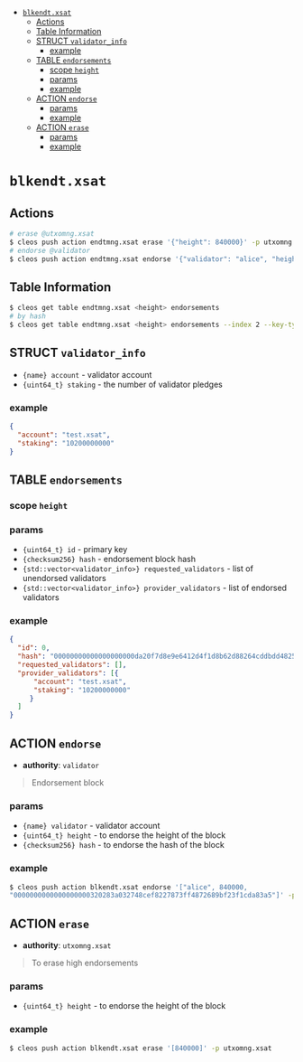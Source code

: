 - [`blkendt.xsat`](#blkendtxsat)
  - [Actions](#actions)
  - [Table Information](#table-information)
  - [STRUCT `validator_info`](#struct-validator_info)
    - [example](#example)
  - [TABLE `endorsements`](#table-endorsements)
    - [scope `height`](#scope-height)
    - [params](#params)
    - [example](#example-1)
  - [ACTION `endorse`](#action-endorse)
    - [params](#params-1)
    - [example](#example-2)
  - [ACTION `erase`](#action-erase)
    - [params](#params-2)
    - [example](#example-3)

# `blkendt.xsat`

## Actions

```bash
# erase @utxomng.xsat
$ cleos push action endtmng.xsat erase '{"height": 840000}' -p utxomng.xsat
# endorse @validator
$ cleos push action endtmng.xsat endorse '{"validator": "alice", "height": 840000, "hash": "0000000000000000000320283a032748cef8227873ff4872689bf23f1cda83a5"}' -p alice
```

## Table Information

```bash
$ cleos get table endtmng.xsat <height> endorsements
# by hash
$ cleos get table endtmng.xsat <height> endorsements --index 2 --key-type sha256 -L <hash> -U <hash>
```

## STRUCT `validator_info`

- `{name} account` - validator account
- `{uint64_t} staking` - the number of validator pledges

### example

```json
{
  "account": "test.xsat",
  "staking": "10200000000"
}
```

## TABLE `endorsements`

### scope `height`
### params

- `{uint64_t} id` - primary key
- `{checksum256} hash` - endorsement block hash
- `{std::vector<validator_info>} requested_validators` - list of unendorsed validators
- `{std::vector<validator_info>} provider_validators` - list of endorsed validators

### example

```json
{
  "id": 0,
  "hash": "00000000000000000000da20f7d8e9e6412d4f1d8b62d88264cddbdd48256ba0",
  "requested_validators": [],
  "provider_validators": [{
      "account": "test.xsat",
      "staking": "10200000000"
     }
  ]
}
```

## ACTION `endorse`

- **authority**: `validator`

> Endorsement block

### params

- `{name} validator` - validator account
- `{uint64_t} height` - to endorse the height of the block
- `{checksum256} hash` - to endorse the hash of the block

### example

```bash
$ cleos push action blkendt.xsat endorse '["alice", 840000,
"0000000000000000000320283a032748cef8227873ff4872689bf23f1cda83a5"]' -p alice
```

## ACTION `erase`

- **authority**: `utxomng.xsat`

> To erase high endorsements

### params

- `{uint64_t} height` - to endorse the height of the block

### example

```bash
$ cleos push action blkendt.xsat erase '[840000]' -p utxomng.xsat
```
